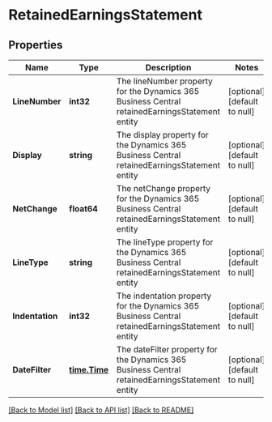 # RetainedEarningsStatement

## Properties
Name | Type | Description | Notes
------------ | ------------- | ------------- | -------------
**LineNumber** | **int32** | The lineNumber property for the Dynamics 365 Business Central retainedEarningsStatement entity | [optional] [default to null]
**Display** | **string** | The display property for the Dynamics 365 Business Central retainedEarningsStatement entity | [optional] [default to null]
**NetChange** | **float64** | The netChange property for the Dynamics 365 Business Central retainedEarningsStatement entity | [optional] [default to null]
**LineType** | **string** | The lineType property for the Dynamics 365 Business Central retainedEarningsStatement entity | [optional] [default to null]
**Indentation** | **int32** | The indentation property for the Dynamics 365 Business Central retainedEarningsStatement entity | [optional] [default to null]
**DateFilter** | [**time.Time**](time.Time.md) | The dateFilter property for the Dynamics 365 Business Central retainedEarningsStatement entity | [optional] [default to null]

[[Back to Model list]](../README.md#documentation-for-models) [[Back to API list]](../README.md#documentation-for-api-endpoints) [[Back to README]](../README.md)


